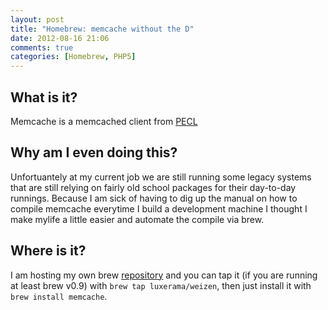 ```yaml
---
layout: post
title: "Homebrew: memcache without the D"
date: 2012-08-16 21:06
comments: true
categories: [Homebrew, PHP5]
---
```

## What is it?
Memcache is a memcached client from [PECL](http://pecl.php.net/package/memcache)
## Why am I even doing this?
Unfortuantely at my current job we are still running some legacy systems that are still relying on fairly old school packages for their day-to-day runnings.
Because I am sick of having to dig up the manual on how to compile memcache everytime I build a development machine I thought I make mylife a little easier and automate the compile via brew.
## Where is it?
I am hosting my own brew [repository](https://github.com/luxerama/homebrew-weizen) and you can tap it (if you are running at least brew v0.9) with `brew tap luxerama/weizen`, then just install it with `brew install memcache`.